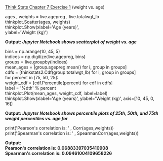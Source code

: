 [Think Stats Chapter 7 Exercise 1](http://greenteapress.com/thinkstats2/html/thinkstats2008.html#toc70) (weight vs. age)

ages , weights = live.agepreg , live.totalwgt_lb  
thinkplot.Scatter(ages, weights)  
thinkplot.Show(xlabel='Age (years)',  
               ylabel='Weight (kg)')  

**Output: _Jupyter Notebook shows scatterplot of weight vs. age_**  

bins = np.arange(10, 45, 5)  
indices = np.digitize(live.agepreg, bins)  
groups = live.groupby(indices)  
mean_ages = [group.agepreg.mean() for i, group in groups]  
cdfs = [thinkstats2.Cdf(group.totalwgt_lb) for i, group in groups]  
for percent in [75, 50, 25]:  
    weight_cdf = [cdf.Percentile(percent) for cdf in cdfs]  
    label = '%dth' % percent  
    thinkplot.Plot(mean_ages, weight_cdf, label=label)  
thinkplot.Show(xlabel='Age (years)', ylabel='Weight (kg)', axis=[10, 45, 0, 16])  

**Output: _Jupyter Notebook shows percentile plots of 25th, 50th, and 75th weight percentiles vs. age for_**  

print('Pearson\'s correlation is: ' , Corr(ages,weights))  
print('Spearman\'s correlation is: ' , SpearmanCorr(ages,weights))

**Output:  
Pearson's correlation is:  0.06883397035410908  
Spearman's correlation is:  0.09461004109658226**

